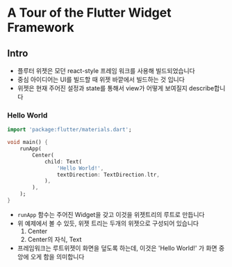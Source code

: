 # A Tour of the Flutter Widget Framework
## Intro
- 플루터 위젯은 모던 react-style 프레임 워크를 사용해 빌드되었습니다
- 중심 아이디어는 UI를 빌드할 때 위젯 바깥에서 빌드하는 것 입니다
- 위젯은 현재 주어진 설정과 state를 통해서 view가 어떻게 보여질지 describe합니다

### Hello World
```dart
import 'package:flutter/materials.dart';

void main() {
    runApp(
        Center(
            child: Text(
                'Hello World!',
                textDirection: TextDirection.ltr,
            ),
        ),
    );
}
```
- ```runApp``` 함수는 주어진 Widget을 갖고 이것을 위젯트리의 루트로 만듭니다
- 위 예제에서 볼 수 있듯, 위젯 트리는 두개의 위젯으로 구성되어 있습니다
    1. Center
    2. Center의 자식, Text
- 프레임워크는 루트위젯이 화면을 덮도록 하는데, 이것은 'Hello World!' 가 화면 중앙에 오게 함을 의미합니다
